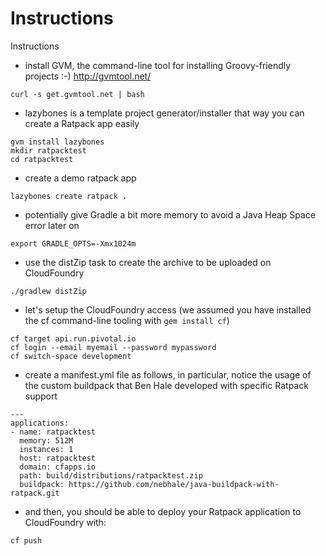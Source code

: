 Instructions
===============

Instructions

* install GVM, the command-line tool for installing Groovy-friendly projects :-) http://gvmtool.net/

```
curl -s get.gvmtool.net | bash
````

* lazybones is a template project generator/installer that way you can create a Ratpack app easily

```
gvm install lazybones
mkdir ratpacktest
cd ratpacktest
```

* create a demo ratpack app

```
lazybones create ratpack .
```

* potentially give Gradle a bit more memory to avoid a Java Heap Space error later on

```
export GRADLE_OPTS=-Xmx1024m
```

* use the distZip task to create the archive to be uploaded on CloudFoundry

```
./gradlew distZip
````

* let's setup the CloudFoundry access (we assumed you have installed the cf command-line tooling with `gem install cf`)

```
cf target api.run.pivotal.io
cf login --email myemail --password mypassword
cf switch-space development
```

* create a manifest.yml file as follows, in particular, notice the usage of the custom buildpack that Ben Hale developed with specific Ratpack support

```
---
applications:
- name: ratpacktest
  memory: 512M
  instances: 1
  host: ratpacktest
  domain: cfapps.io
  path: build/distributions/ratpacktest.zip
  buildpack: https://github.com/nebhale/java-buildpack-with-ratpack.git

```

* and then, you should be able to deploy your Ratpack application to CloudFoundry with:

```
cf push
```

